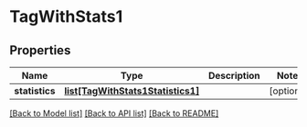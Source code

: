 # TagWithStats1

## Properties
Name | Type | Description | Notes
------------ | ------------- | ------------- | -------------
**statistics** | [**list[TagWithStats1Statistics1]**](TagWithStats1Statistics1.md) |  | [optional] 

[[Back to Model list]](../README.md#documentation-for-models) [[Back to API list]](../README.md#documentation-for-api-endpoints) [[Back to README]](../README.md)


